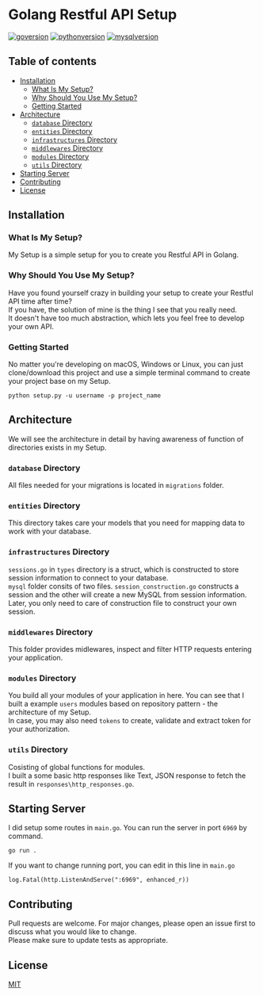 # Golang Restful API Setup
[![goversion](https://img.shields.io/badge/Go-v1.14.4-blue)](https://golang.org/)
[![pythonversion](https://img.shields.io/badge/Python-v3.9-blue)](https://python.org/)
[![mysqlversion](https://img.shields.io/badge/MySQL-v8.0.22-blue)](https://mysql.com/)
## Table of contents
* [Installation](#installation)
    * [What Is My Setup?](#what-is-my-setup)
    * [Why Should You Use My Setup?](#why-should-you-use-my-setup)
    * [Getting Started](#getting-started)
* [Architecture](#architecture)
    * [`database` Directory](#database-directory)
    * [`entities` Directory](#entities-directory)
    * [`infrastructures` Directory](#infrastructures-directory)
    * [`middlewares` Directory](#middlewares-directory)
    * [`modules` Directory](#modules-directory)
    * [`utils` Directory](#utils-directory)
* [Starting Server](#starting-server)
* [Contributing](#contributing)
* [License](#license)
## Installation
### What Is My Setup?
My Setup is a simple setup for you to create you Restful API in Golang.
### Why Should You Use My Setup?
Have you found yourself crazy in building your setup to create your Restful API time after time?  
If you have, the solution of mine is the thing I see that you really need.  
It doesn't have too much abstraction, which lets you feel free to develop your own API.
### Getting Started
No matter you're developing on macOS, Windows or Linux, you can just clone/download this project and use a simple terminal command to create your project base on my Setup.
```
python setup.py -u username -p project_name
```
## Architecture
We will see the architecture in detail by having awareness of function of directories exists in my Setup.
### `database` Directory
All files needed for your migrations is located in `migrations` folder.
### `entities` Directory
This directory takes care your models that you need for mapping data to work with your database.
### `infrastructures` Directory
`sessions.go` in `types` directory is a struct, which is constructed to store session information to connect to your database.  
`mysql` folder consits of two files. `session_construction.go` constructs a session and the other will create a new MySQL from session information.  
Later, you only need to care of construction file to construct your own session.
### `middlewares` Directory
This folder provides midlewares, inspect and filter HTTP requests entering your application.
### `modules` Directory
You build all your modules of your application in here. You can see that I built a example `users` modules based on repository pattern - the architecture of my Setup.  
In case, you may also need `tokens` to create, validate and extract token for your authorization.
### `utils` Directory
Cosisting of global functions for modules.  
I built a some basic http responses like Text, JSON response to fetch the result in `responses\http_responses.go`.
## Starting Server
I did setup some routes in `main.go`. You can run the server in port `6969` by command.
```
go run .
```
If you want to change running port, you can edit in this line in `main.go`
```golang
log.Fatal(http.ListenAndServe(":6969", enhanced_r))
```
## Contributing
Pull requests are welcome. For major changes, please open an issue first to discuss what you would like to change.  
Please make sure to update tests as appropriate.
## License
[MIT](https://choosealicense.com/licenses/mit/)
